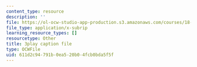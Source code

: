 ```yaml
---
content_type: resource
description: ''
file: https://ol-ocw-studio-app-production.s3.amazonaws.com/courses/18-01sc-single-variable-calculus-fall-2010/611d2c94791b0ea520b04fcb0bda5f5f_aeXp1zC6Hls.srt
file_type: application/x-subrip
learning_resource_types: []
resourcetype: Other
title: 3play caption file
type: OCWFile
uid: 611d2c94-791b-0ea5-20b0-4fcb0bda5f5f
---
```

